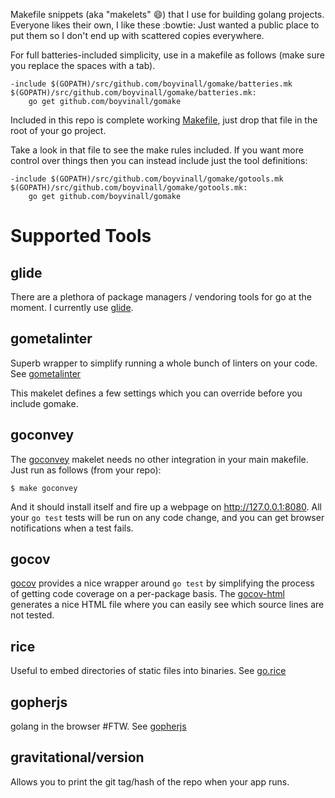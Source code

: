 Makefile snippets (aka "makelets" :smile:) that I use for building golang projects.
Everyone likes their own, I like these :bowtie:  Just wanted a public
place to put them so I don't end up with scattered copies everywhere.

For full batteries-included simplicity, use in a makefile as follows
(make sure you replace the spaces with a tab).

````
-include $(GOPATH)/src/github.com/boyvinall/gomake/batteries.mk
$(GOPATH)/src/github.com/boyvinall/gomake/batteries.mk:
	go get github.com/boyvinall/gomake
````

Included in this repo is complete working [Makefile](example/Makefile), just
drop that file in the root of your go project.

Take a look in that file to see the make rules included.  If you want more
control over things then you can instead include just the tool definitions:

````
-include $(GOPATH)/src/github.com/boyvinall/gomake/gotools.mk
$(GOPATH)/src/github.com/boyvinall/gomake/gotools.mk:
	go get github.com/boyvinall/gomake
````

# Supported Tools

## glide

There are a plethora of package managers / vendoring tools for go at the moment.
I currently use [glide](https://github.com/Masterminds/glide).

## gometalinter

Superb wrapper to simplify running a whole bunch of linters on your code.
See [gometalinter](https://github.com/alecthomas/gometalinter)

This makelet defines a few settings which you can override before you include
gomake.

## goconvey

The [goconvey](https://github.com/smartystreets/goconvey) makelet needs no other
integration in your main makefile. Just run as follows (from your repo):

````
$ make goconvey
````

And it should install itself and fire up a webpage on http://127.0.0.1:8080.
All your `go test` tests will be run on any code change, and you can
get browser notifications when a test fails.

## gocov

[gocov](https://github.com/axw/gocov) provides a nice wrapper around `go test`
by simplifying the process of getting code coverage on a per-package basis.
The [gocov-html](https://github.com/matm/gocov-html) generates a nice HTML file
where you can easily see which source lines are not tested.

## rice
Useful to embed directories of static files into binaries.
See [go.rice](https://github.com/GeertJohan/go.rice)

## gopherjs
golang in the browser #FTW. See [gopherjs](https://github.com/gopherjs/gopherjs)

## gravitational/version
Allows you to print the git tag/hash of the repo when your app runs.
